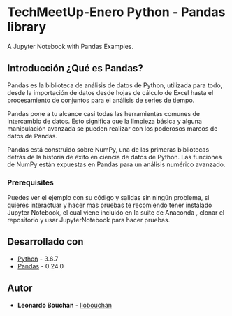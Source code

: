 # TechMeetUp-Enero Python - Pandas library
A Jupyter Notebook with Pandas Examples.

## Introducción ¿Qué es Pandas?
Pandas es la biblioteca de análisis de datos de Python, utilizada para todo, desde la importación de datos desde hojas de cálculo de Excel hasta el procesamiento de conjuntos para el análisis de series de tiempo.

Pandas pone a tu alcance casi todas las herramientas comunes de intercambio de datos. Esto significa que la limpieza básica y alguna manipulación avanzada se pueden realizar con los poderosos marcos de datos de Pandas.

Pandas está construido sobre NumPy, una de las primeras bibliotecas detrás de la historia de éxito en ciencia de datos de Python. Las funciones de NumPy están expuestas en Pandas para un análisis numérico avanzado.

### Prerequisites
Puedes ver el ejemplo con su código y salidas sin ningún problema, si quieres interactuar y hacer más pruebas te recomiendo tener instalado Jupyter Notebook, el cual viene incluido en la suite de Anaconda , clonar el repositorio y usar JupyterNotebook para hacer pruebas.

## Desarrollado con
* [Python](https://www.python.org/downloads/release/python-367/) - 3.6.7
* [Pandas](https://pandas.pydata.org/) - 0.24.0 

## Autor
* **Leonardo Bouchan** - [liobouchan](https://github.com/liobouchan)
